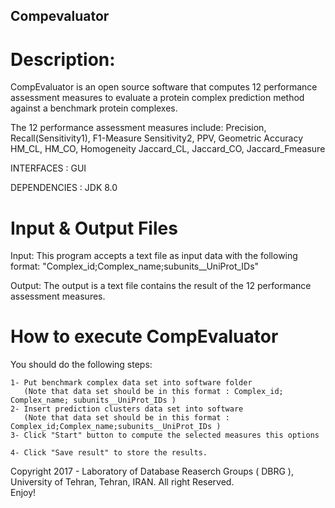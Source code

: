 ## Compevaluator

# Description:

CompEvaluator is an open source software that computes 12 performance assessment measures to evaluate a protein complex prediction method against a benchmark protein complexes.

The 12 performance assessment measures include:
	Precision, Recall(Sensitivity1), F1-Measure
	Sensitivity2, PPV, Geometric Accuracy
	HM_CL, HM_CO, Homogeneity
	Jaccard_CL, Jaccard_CO, Jaccard_Fmeasure

	  
INTERFACES   :     GUI

DEPENDENCIES :     JDK 8.0


# Input & Output Files
      
Input:
         This program accepts a text file as input data with the following format:
         "Complex_id;Complex_name;subunits__UniProt_IDs"

Output:
          The output is a text file contains the result of the 12 performance assessment measures.	




# How to execute CompEvaluator 

You should do the following steps:

	1- Put benchmark complex data set into software folder
	   (Note that data set should be in this format : Complex_id; Complex_name; subunits__UniProt_IDs )
	2- Insert prediction clusters data set into software
	   (Note that data set should be in this format : Complex_id;Complex_name;subunits__UniProt_IDs )
	3- Click "Start" button to compute the selected measures this options 
	 
	4- Click "Save result" to store the results.
	
Copyright 2017 - Laboratory of Database Reaserch Groups ( DBRG ), University of Tehran, Tehran, IRAN.
All right Reserved.   
Enjoy!



